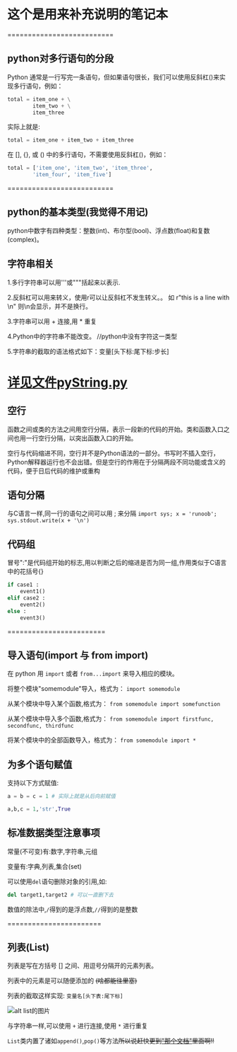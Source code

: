 # 这个是用来补充说明的笔记本
==========================
## python对多行语句的分段
Python 通常是一行写完一条语句，但如果语句很长，我们可以使用反斜杠(\)来实现多行语句，例如：
```python
total = item_one + \
        item_two + \
        item_three
```
实际上就是:
```python
total = item_one + item_two + item_three
```
在 [], {}, 或 () 中的多行语句，不需要使用反斜杠(\)，例如：
```python
total = ['item_one', 'item_two', 'item_three',
        'item_four', 'item_five']
```
==========================
## python的基本类型(我觉得不用记)
python中数字有四种类型：整数(int)、布尔型(bool)、浮点数(float)和复数(complex)。
## 字符串相关
1.多行字符串可以用'''或"""括起来以表示.

2.反斜杠可以用来转义，使用r可以让反斜杠不发生转义。。 如 r"this is a line with \n" 则\n会显示，并不是换行。

3.字符串可以用 + 连接,用 *  重复

4.Python中的字符串不能改变。    //python中没有字符这一类型

5.字符串的截取的语法格式如下：变量[头下标:尾下标:步长]

[详见文件pyString.py](D:\DOCS\PYTHON_DOCs\pyString.py)
===================
## 空行
函数之间或类的方法之间用空行分隔，表示一段新的代码的开始。类和函数入口之间也用一行空行分隔，以突出函数入口的开始。

空行与代码缩进不同，空行并不是Python语法的一部分。书写时不插入空行，Python解释器运行也不会出错。但是空行的作用在于分隔两段不同功能或含义的代码，便于日后代码的维护或重构
## 语句分隔
与C语言一样,同一行的语句之间可以用 ; 来分隔
`import sys; x = 'runoob'; sys.stdout.write(x + '\n')`
## 代码组
冒号":"是代码组开始的标志,用以判断之后的缩进是否为同一组,作用类似于C语言中的花括号{}
```python
if case1 :
    event1()
elif case2 :
    event2()
else :
    event3()
```
========================
## 导入语句(import 与 from import)

在 python 用 `import` 或者 `from...import` 来导入相应的模块。

将整个模块"somemodule"导入，格式为： `import somemodule`

从某个模块中导入某个函数,格式为： `from somemodule import somefunction`

从某个模块中导入多个函数,格式为： `from somemodule import firstfunc, secondfunc, thirdfunc`

将某个模块中的全部函数导入，格式为： `from somemodule import *`

## 为多个语句赋值

支持以下方式赋值:
```python
a = b = c = 1 # 实际上就是从后向前赋值

a,b,c = 1,'str',True
```

## 标准数据类型注意事项

常量(不可变)有:数字,字符串,元组

变量有:字典,列表,集合(set)

可以使用`del`语句删除对象的引用,如:
```python
del target1,target2 # 可以一直删下去
```

数值的除法中,`/`得到的是浮点数,`//`得到的是整数

=======================

## 列表(List)

列表是写在方括号 [] 之间、用逗号分隔开的元素列表。

列表中的元素是可以随便添加的 ~~(啥都能往里塞)~~

列表的截取这样实现:
`变量名[头下表:尾下标]`

![alt list的图片](https://www.runoob.com/wp-content/uploads/2014/08/list_slicing1_new1.png "一看就懂了吧")

与字符串一样,可以使用 `+` 进行连接,使用 `*` 进行重复

`List`类内置了诸如`append()`,`pop()`等方法~~所以说赶快更到["那个文档"](D:\DOCS\python函数笔记.md)里面啊!!~~